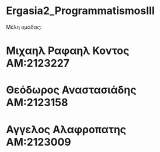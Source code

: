 # Ergasia2_ProgrammatismosIII
Μέλη ομάδας: 
  # Μιχαηλ Ραφαηλ Κοντος ΑΜ:2123227
  # Θεόδωρος Αναστασιάδης ΑΜ:2123158
  # Αγγελος Αλαφροπατης ΑΜ:2123009
